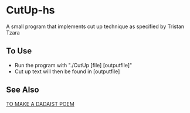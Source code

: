 # CutUp-hs
A small program that implements cut up technique as specified by Tristan Tzara

## To Use
 - Run the program with "./CutUp [file] [outputfile]"
 - Cut up text will then be found in [outputfile]

## See Also
[TO MAKE A DADAIST POEM](https://www.writing.upenn.edu/~afilreis/88v/tzara.html)